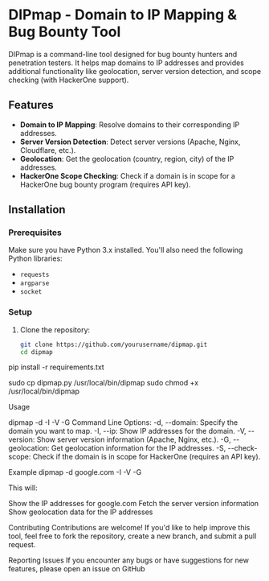 # DIPmap - Domain to IP Mapping & Bug Bounty Tool

DIPmap is a command-line tool designed for bug bounty hunters and penetration testers. It helps map domains to IP addresses and provides additional functionality like geolocation, server version detection, and scope checking (with HackerOne support).

## Features
- **Domain to IP Mapping**: Resolve domains to their corresponding IP addresses.
- **Server Version Detection**: Detect server versions (Apache, Nginx, Cloudflare, etc.).
- **Geolocation**: Get the geolocation (country, region, city) of the IP addresses.
- **HackerOne Scope Checking**: Check if a domain is in scope for a HackerOne bug bounty program (requires API key).

## Installation

### Prerequisites
Make sure you have Python 3.x installed. You'll also need the following Python libraries:
- `requests`
- `argparse`
- `socket`

### Setup

1. Clone the repository:
   ```bash
   git clone https://github.com/yourusername/dipmap.git
   cd dipmap

pip install -r requirements.txt

sudo cp dipmap.py /usr/local/bin/dipmap
sudo chmod +x /usr/local/bin/dipmap


Usage

dipmap -d <domain> -I -V -G
Command Line Options:
-d, --domain: Specify the domain you want to map.
-I, --ip: Show IP addresses for the domain.
-V, --version: Show server version information (Apache, Nginx, etc.).
-G, --geolocation: Get geolocation information for the IP addresses.
-S, --check-scope: Check if the domain is in scope for HackerOne (requires an API key).

Example
dipmap -d google.com -I -V -G

This will:

Show the IP addresses for google.com
Fetch the server version information
Show geolocation data for the IP addresses

Contributing
Contributions are welcome! If you'd like to help improve this tool, feel free to fork the repository, create a new branch, and submit a pull request.

Reporting Issues
If you encounter any bugs or have suggestions for new features, please open an issue on GitHub
